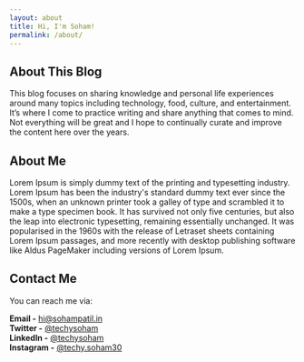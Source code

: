 ```yaml
---
layout: about
title: Hi, I'm Soham!
permalink: /about/
---
```


## About This Blog

This blog focuses on sharing knowledge and personal life experiences around many topics including technology, food, culture, and entertainment. It’s where I come to practice writing and share anything that comes to mind. Not everything will be great and I hope to continually curate and improve the content here over the years.

## About Me

Lorem Ipsum is simply dummy text of the printing and typesetting industry. Lorem Ipsum has been the industry's standard dummy text ever since the 1500s, when an unknown printer took a galley of type and scrambled it to make a type specimen book. It has survived not only five centuries, but also the leap into electronic typesetting, remaining essentially unchanged. It was popularised in the 1960s with the release of Letraset sheets containing Lorem Ipsum passages, and more recently with desktop publishing software like Aldus PageMaker including versions of Lorem Ipsum.

## Contact Me

You can reach me via:

**Email -** [hi@sohampatil.in](mailto:hi@sohampatil.in) <br>
**Twitter -** [@techysoham](https://x.com/techysoham)<br>
**LinkedIn -** [@techysoham](https://linkedin.com/in/techysoham)<br>
**Instagram -** [@techy.soham30](https://instagram.com/techy.soham30)